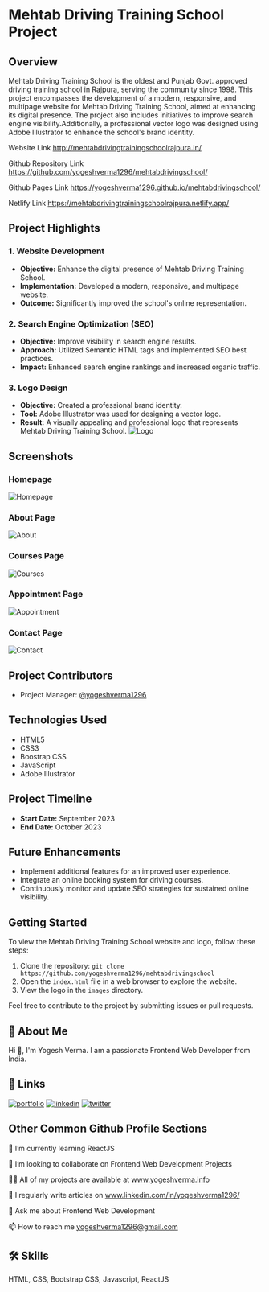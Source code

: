 # Mehtab Driving Training School Project

## Overview

Mehtab Driving Training School is the oldest and Punjab Govt. approved driving training school in Rajpura, serving the community since 1998. This project encompasses the development of a modern, responsive, and multipage website for Mehtab Driving Training School, aimed at enhancing its digital presence. The project also includes initiatives to improve search engine visibility.Additionally, a professional vector logo was designed using Adobe Illustrator to enhance the school's brand identity.

Website Link http://mehtabdrivingtrainingschoolrajpura.in/

Github Repository Link https://github.com/yogeshverma1296/mehtabdrivingschool/

Github Pages Link https://yogeshverma1296.github.io/mehtabdrivingschool/

Netlify Link https://mehtabdrivingtrainingschoolrajpura.netlify.app/

## Project Highlights

### 1. Website Development

- **Objective:** Enhance the digital presence of Mehtab Driving Training School.
- **Implementation:** Developed a modern, responsive, and multipage website.
- **Outcome:** Significantly improved the school's online representation.

### 2. Search Engine Optimization (SEO)

- **Objective:** Improve visibility in search engine results.
- **Approach:** Utilized Semantic HTML tags and implemented SEO best practices.
- **Impact:** Enhanced search engine rankings and increased organic traffic.

### 3. Logo Design

- **Objective:** Created a professional brand identity.
- **Tool:** Adobe Illustrator was used for designing a vector logo.
- **Result:** A visually appealing and professional logo that represents Mehtab Driving Training School.
![Logo](https://github.com/yogeshverma1296/mehtabdrivingschool/blob/main/img/logo.png?raw=true)

## Screenshots
### Homepage
![Homepage](https://github.com/yogeshverma1296/mehtabdrivingschool/blob/main/readme/homepage.png?raw=true)

### About Page
![About](https://github.com/yogeshverma1296/mehtabdrivingschool/blob/main/readme/about.png?raw=true)

### Courses Page
![Courses](https://github.com/yogeshverma1296/mehtabdrivingschool/blob/main/readme/courses.png?raw=true)

### Appointment Page
![Appointment](https://github.com/yogeshverma1296/mehtabdrivingschool/blob/main/readme/appointment.png?raw=true)

### Contact Page
![Contact](https://github.com/yogeshverma1296/mehtabdrivingschool/blob/main/readme/contact.png?raw=true)


## Project Contributors

- Project Manager: [@yogeshverma1296](https://github.com/yogeshverma1296)

## Technologies Used

- HTML5
- CSS3
- Boostrap CSS
- JavaScript
- Adobe Illustrator

## Project Timeline

- **Start Date:** September 2023
- **End Date:** October 2023

## Future Enhancements

- Implement additional features for an improved user experience.
- Integrate an online booking system for driving courses.
- Continuously monitor and update SEO strategies for sustained online visibility.

## Getting Started

To view the Mehtab Driving Training School website and logo, follow these steps:

1. Clone the repository: `git clone https://github.com/yogeshverma1296/mehtabdrivingschool`
2. Open the `index.html` file in a web browser to explore the website.
3. View the logo in the `images` directory.

Feel free to contribute to the project by submitting issues or pull requests.


## 🚀 About Me
Hi 👋, I'm Yogesh Verma. I am a passionate Frontend Web Developer from India.


## 🔗 Links
[![portfolio](https://img.shields.io/badge/my_portfolio-000?style=for-the-badge&logo=ko-fi&logoColor=white)](http://yogeshverma.info/)
[![linkedin](https://img.shields.io/badge/linkedin-0A66C2?style=for-the-badge&logo=linkedin&logoColor=white)](https://www.linkedin.com/in/yogeshverma1296/)
[![twitter](https://img.shields.io/badge/twitter-1DA1F2?style=for-the-badge&logo=twitter&logoColor=white)](https://twitter.com/YogeshVerma1296)



## Other Common Github Profile Sections
🌱 I’m currently learning ReactJS

👯 I’m looking to collaborate on Frontend Web Development Projects

👨‍💻 All of my projects are available at www.yogeshverma.info

📝 I regularly write articles on www.linkedin.com/in/yogeshverma1296/

💬 Ask me about Frontend Web Development

📫 How to reach me yogeshverma1296@gmail.com


## 🛠 Skills
HTML, CSS, Bootstrap CSS, Javascript, ReactJS
